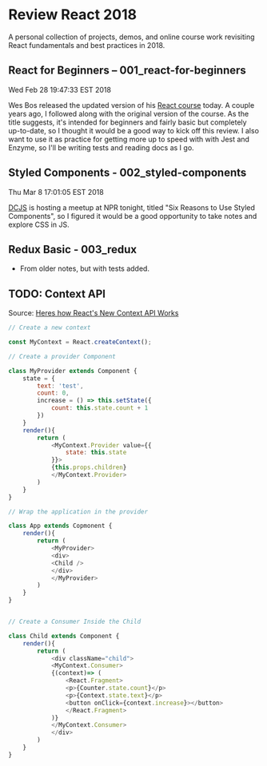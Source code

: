 # Review React 2018

A personal collection of projects, demos, and online course work revisiting React fundamentals and best practices in 2018.

## React for Beginners – 001_react-for-beginners

Wed Feb 28 19:47:33 EST 2018

Wes Bos released the updated version of his [React course](https://reactforbeginners.com/) today. A couple years ago, I followed along with the original version of the course. As the title suggests, it's intended for beginners and fairly basic but completely up-to-date, so I thought it would be a good way to kick off this review. I also want to use it as practice for getting more up to speed with with Jest and Enzyme, so I'll be writing tests and reading docs as I go.

## Styled Components - 002_styled-components

Thu Mar 8 17:01:05 EST 2018

[DCJS](https://www.meetup.com/DC-JavaScript/) is hosting a meetup at NPR tonight, titled "Six Reasons to Use Styled Components", so I figured it would be a good opportunity to take notes and explore CSS in JS.

## Redux Basic - 003_redux

* From older notes, but with tests added.

## TODO: Context API

Source: [Heres how React's New Context API Works
](https://www.youtube.com/watch?v=XLJN4JfniH4&feature=push-u&attr_tag=yoWAlfDXmw2y95nn-6)

```js
// Create a new context

const MyContext = React.createContext();

// Create a provider Component

class MyProvider extends Component {
    state = {
        text: 'test',
        count: 0,
        increase = () => this.setState({
            count: this.state.count + 1
        })
    }
    render(){
        return (
            <MyContext.Provider value={{
                state: this.state
            }}>
            {this.props.children}
            </MyContext.Provider>
        )
    }
}

// Wrap the application in the provider

class App extends Copmonent {
    render(){
        return (
            <MyProvider>
            <div>
            <Child />
            </div>
            </MyProvider>
        )
    }
}


// Create a Consumer Inside the Child

class Child extends Component {
    render(){
        return (
            <div className="child">
            <MyContext.Consumer>
            {(context)=> (
                <React.Fragment>
                <p>{Counter.state.count}</p>
                <p>{Context.state.text}</p>
                <button onClick={context.increase}></button>
                </React.Fragment>
            )}
            </MyContext.Consumer>
            </div>
        )
    }
}
```
